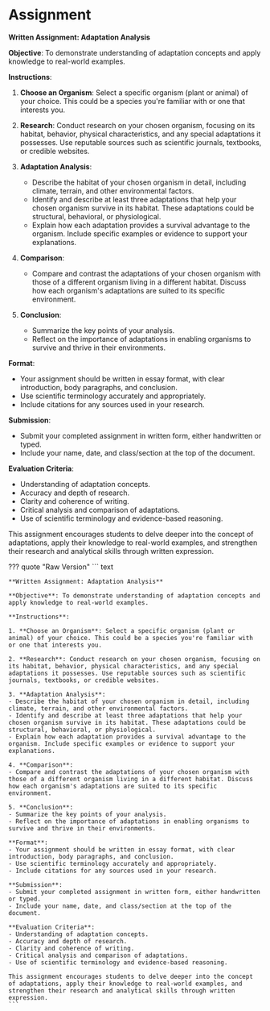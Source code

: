 # Assignment

**Written Assignment: Adaptation Analysis**

**Objective**: To demonstrate understanding of adaptation concepts and apply knowledge to real-world examples.

**Instructions**:

1. **Choose an Organism**: Select a specific organism (plant or animal) of your choice. This could be a species you're familiar with or one that interests you.

2. **Research**: Conduct research on your chosen organism, focusing on its habitat, behavior, physical characteristics, and any special adaptations it possesses. Use reputable sources such as scientific journals, textbooks, or credible websites.

3. **Adaptation Analysis**:
    - Describe the habitat of your chosen organism in detail, including climate, terrain, and other environmental factors.
    - Identify and describe at least three adaptations that help your chosen organism survive in its habitat. These adaptations could be structural, behavioral, or physiological.
    - Explain how each adaptation provides a survival advantage to the organism. Include specific examples or evidence to support your explanations.

4. **Comparison**:
    - Compare and contrast the adaptations of your chosen organism with those of a different organism living in a different habitat. Discuss how each organism's adaptations are suited to its specific environment.

5. **Conclusion**:
    - Summarize the key points of your analysis.
    - Reflect on the importance of adaptations in enabling organisms to survive and thrive in their environments.

**Format**: 

- Your assignment should be written in essay format, with clear introduction, body paragraphs, and conclusion.
- Use scientific terminology accurately and appropriately.
- Include citations for any sources used in your research.

**Submission**:

- Submit your completed assignment in written form, either handwritten or typed.
- Include your name, date, and class/section at the top of the document.

**Evaluation Criteria**:

- Understanding of adaptation concepts.
- Accuracy and depth of research.
- Clarity and coherence of writing.
- Critical analysis and comparison of adaptations.
- Use of scientific terminology and evidence-based reasoning.

This assignment encourages students to delve deeper into the concept of adaptations, apply their knowledge to real-world examples, and strengthen their research and analytical skills through written expression.

??? quote "Raw Version"
    ``` text

    **Written Assignment: Adaptation Analysis**

    **Objective**: To demonstrate understanding of adaptation concepts and apply knowledge to real-world examples.

    **Instructions**:

    1. **Choose an Organism**: Select a specific organism (plant or animal) of your choice. This could be a species you're familiar with or one that interests you.

    2. **Research**: Conduct research on your chosen organism, focusing on its habitat, behavior, physical characteristics, and any special adaptations it possesses. Use reputable sources such as scientific journals, textbooks, or credible websites.

    3. **Adaptation Analysis**:
    - Describe the habitat of your chosen organism in detail, including climate, terrain, and other environmental factors.
    - Identify and describe at least three adaptations that help your chosen organism survive in its habitat. These adaptations could be structural, behavioral, or physiological.
    - Explain how each adaptation provides a survival advantage to the organism. Include specific examples or evidence to support your explanations.

    4. **Comparison**:
    - Compare and contrast the adaptations of your chosen organism with those of a different organism living in a different habitat. Discuss how each organism's adaptations are suited to its specific environment.

    5. **Conclusion**:
    - Summarize the key points of your analysis.
    - Reflect on the importance of adaptations in enabling organisms to survive and thrive in their environments.

    **Format**:
    - Your assignment should be written in essay format, with clear introduction, body paragraphs, and conclusion.
    - Use scientific terminology accurately and appropriately.
    - Include citations for any sources used in your research.

    **Submission**:
    - Submit your completed assignment in written form, either handwritten or typed.
    - Include your name, date, and class/section at the top of the document.

    **Evaluation Criteria**:
    - Understanding of adaptation concepts.
    - Accuracy and depth of research.
    - Clarity and coherence of writing.
    - Critical analysis and comparison of adaptations.
    - Use of scientific terminology and evidence-based reasoning.

    This assignment encourages students to delve deeper into the concept of adaptations, apply their knowledge to real-world examples, and strengthen their research and analytical skills through written expression.
    ```

    